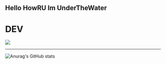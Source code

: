 ## Hello HowRU Im UnderTheWater

# DEV
<a target="_blank"><img src="https://img.shields.io/badge/unity-000000?style=for-the-badge&logo=unity&logoColor=FFFFFF"/></a>

___

![Anurag's GitHub stats](https://github-readme-stats.vercel.app/api?username=Crocobob911&show_icons=true&theme=prussian)




<!--
**Crocobob911/Crocobob911** is a ✨ _special_ ✨ repository because its `README.md` (this file) appears on your GitHub profile.

Here are some ideas to get you started:

- 🔭 I’m currently working on ...
- 🌱 I’m currently learning ...
- 👯 I’m looking to collaborate on ...
- 🤔 I’m looking for help with ...
- 💬 Ask me about ...
- 📫 How to reach me: ...
- 😄 Pronouns: ...
- ⚡ Fun fact: ...
-->
